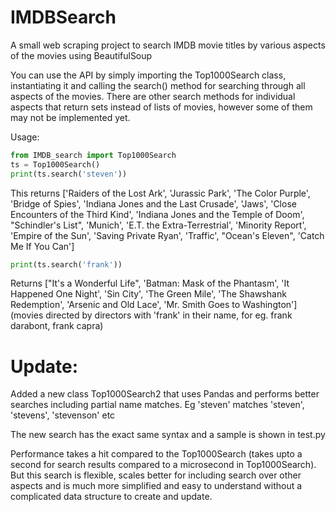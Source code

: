 # IMDBSearch
A small web scraping project to search IMDB movie titles by various aspects of the movies using BeautifulSoup

You can use the API by simply importing the Top1000Search class, instantiating it and calling the search() method for searching through all aspects of the movies. There are other search methods for individual aspects that return sets instead of lists of movies, however some of them may not be implemented yet.

Usage:

```python
from IMDB_search import Top1000Search
ts = Top1000Search()
print(ts.search('steven'))    
```

This returns ['Raiders of the Lost Ark', 'Jurassic Park', 'The Color Purple', 'Bridge of Spies', 'Indiana Jones and the Last Crusade', 'Jaws', 'Close Encounters of the Third Kind', 'Indiana Jones and the Temple of Doom', "Schindler's List", 'Munich', 'E.T. the Extra-Terrestrial', 'Minority Report', 'Empire of the Sun', 'Saving Private Ryan', 'Traffic', "Ocean's Eleven", 'Catch Me If You Can']

```python
print(ts.search('frank'))
```

Returns ["It's a Wonderful Life", 'Batman: Mask of the Phantasm', 'It Happened One Night', 'Sin City', 'The Green Mile', 'The Shawshank Redemption', 'Arsenic and Old Lace', 'Mr. Smith Goes to Washington']
(movies directed by directors with 'frank' in their name, for eg. frank darabont, frank capra)

# Update:
Added a new class Top1000Search2 that uses Pandas and performs better searches including partial name matches. Eg 'steven' matches 'steven', 'stevens', 'stevenson' etc

The new search has the exact same syntax and a sample is shown in test.py

Performance takes a hit compared to the Top1000Search (takes upto a second for search results compared to a microsecond in Top1000Search). But this search is flexible, scales better for including search over other aspects and is much more simplified and easy to understand without a complicated data structure to create and update.
